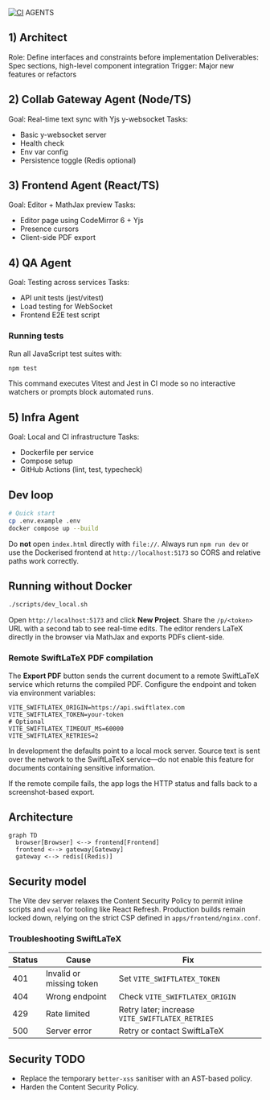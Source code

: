 [![CI](https://github.com/ikanher/collatex/actions/workflows/ci.yaml/badge.svg)](https://github.com/ikanher/collatex/actions/workflows/ci.yaml)
AGENTS

## 1) Architect
Role: Define interfaces and constraints before implementation
Deliverables: Spec sections, high-level component integration
Trigger: Major new features or refactors

## 2) Collab Gateway Agent (Node/TS)
Goal: Real-time text sync with Yjs y-websocket
Tasks:
- Basic y-websocket server
- Health check
- Env var config
- Persistence toggle (Redis optional)

## 3) Frontend Agent (React/TS)
Goal: Editor + MathJax preview
Tasks:
- Editor page using CodeMirror 6 + Yjs
- Presence cursors
- Client-side PDF export

## 4) QA Agent
Goal: Testing across services
Tasks:
- API unit tests (jest/vitest)
- Load testing for WebSocket
- Frontend E2E test script

### Running tests

Run all JavaScript test suites with:

```bash
npm test
```

This command executes Vitest and Jest in CI mode so no interactive watchers or prompts block automated runs.

## 5) Infra Agent
Goal: Local and CI infrastructure
Tasks:
- Dockerfile per service
- Compose setup
- GitHub Actions (lint, test, typecheck)

## Dev loop
```bash
# Quick start
cp .env.example .env
docker compose up --build
```
Do **not** open `index.html` directly with `file://`. Always run `npm run dev` or
use the Dockerised frontend at `http://localhost:5173` so CORS and relative paths
work correctly.

## Running without Docker
```bash
./scripts/dev_local.sh
```
Open `http://localhost:5173` and click **New Project**. Share the `/p/<token>`
URL with a second tab to see real-time edits. The editor renders LaTeX directly
in the browser via MathJax and exports PDFs client-side.

### Remote SwiftLaTeX PDF compilation

The **Export PDF** button sends the current document to a remote SwiftLaTeX
service which returns the compiled PDF. Configure the endpoint and token via
environment variables:

```
VITE_SWIFTLATEX_ORIGIN=https://api.swiftlatex.com
VITE_SWIFTLATEX_TOKEN=your-token
# Optional
VITE_SWIFTLATEX_TIMEOUT_MS=60000
VITE_SWIFTLATEX_RETRIES=2
```

In development the defaults point to a local mock server. Source text is sent
over the network to the SwiftLaTeX service—do not enable this feature for
documents containing sensitive information.

If the remote compile fails, the app logs the HTTP status and falls back to a
screenshot-based export.

## Architecture
```mermaid
graph TD
  browser[Browser] <--> frontend[Frontend]
  frontend <--> gateway[Gateway]
  gateway <--> redis[(Redis)]
```

## Security model
The Vite dev server relaxes the Content Security Policy to permit inline scripts and `eval` for tooling like React Refresh. Production builds remain locked down, relying on the strict CSP defined in `apps/frontend/nginx.conf`.

### Troubleshooting SwiftLaTeX

| Status | Cause | Fix |
|--------|-------|-----|
| 401 | Invalid or missing token | Set `VITE_SWIFTLATEX_TOKEN` |
| 404 | Wrong endpoint | Check `VITE_SWIFTLATEX_ORIGIN` |
| 429 | Rate limited | Retry later; increase `VITE_SWIFTLATEX_RETRIES` |
| 500 | Server error | Retry or contact SwiftLaTeX |

## Security TODO
- Replace the temporary `better-xss` sanitiser with an AST-based policy.
- Harden the Content Security Policy.
